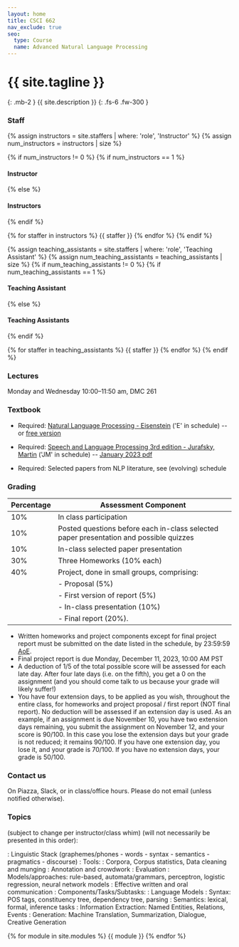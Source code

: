 ```yaml
---
layout: home
title: CSCI 662
nav_exclude: true
seo:
  type: Course
  name: Advanced Natural Language Processing
---
```


# {{ site.tagline }}
{: .mb-2 }
{{ site.description }}
{: .fs-6 .fw-300 }

### Staff

{% assign instructors = site.staffers | where: 'role', 'Instructor' %}
{% assign num_instructors = instructors | size %}

{% if num_instructors != 0 %}
{% if num_instructors == 1 %}
#### Instructor
{% else %}
#### Instructors
{% endif %}


{% for staffer in instructors %}
{{ staffer }}
{% endfor %}
{% endif %}

{% assign teaching_assistants = site.staffers | where: 'role', 'Teaching Assistant' %}
{% assign num_teaching_assistants = teaching_assistants | size %}
{% if num_teaching_assistants != 0 %}
{% if num_teaching_assistants == 1 %}
#### Teaching Assistant
{% else %}
#### Teaching Assistants
{% endif %}


{% for staffer in teaching_assistants %}
{{ staffer }}
{% endfor %}
{% endif %}

### Lectures 
Monday and Wednesday 10:00–11:50 am, DMC 261

### Textbook
- Required: [Natural Language Processing - Eisenstein](https://mitpress.mit.edu/books/introduction-natural-language-processing) ('E' in schedule)
-- or [free version](https://github.com/jacobeisenstein/gt-nlp-class/blob/master/notes/eisenstein-nlp-notes.pdf)


- Required: [Speech and Language Processing 3rd edition - Jurafsky, Martin](https://web.stanford.edu/~jurafsky/slp3/) ('JM' in schedule)
-- [January 2023 pdf](https://web.stanford.edu/~jurafsky/slp3/ed3book_jan72023.pdf)

- Required: Selected papers from NLP literature, see (evolving) schedule

### Grading

| Percentage | Assessment Component                                              |
|------------|-------------------------------------------------------------------|
| 10%        | In class participation                                            |
| 10%        | Posted questions before each in-class selected paper presentation and possible quizzes |
| 10%        | In-class selected paper presentation                              |
| 30%        | Three Homeworks (10% each)                                        |
| 40%        | Project, done in small groups, comprising:                        |
|            | - Proposal (5%)                                                   |
|            | - First version of report (5%)                                    |
|            | - In-class presentation (10%)                                     |
|            | - Final report (20%).                                             |

- Written homeworks and project components except for final project report must be submitted on the date listed in the schedule, by 23:59:59 [AoE](https://www.timeanddate.com/worldclock/converter.html). 
- Final project report is due Monday, December 11, 2023, 10:00 AM PST 
- A deduction of 1/5 of the total possible score will be assessed for each late day. After four late days (i.e. on the fifth), you get a 0 on the assignment (and you should come talk to us because your grade will likely suffer!) 
- You have four extension days, to be applied as you wish, throughout the entire class, for homeworks and project proposal / first report (NOT final report). No deduction will be assessed if an extension day is used. As an example, if an assignment is due November 10, you have two extension days remaining, you submit the assignment on November 12, and your score is 90/100. In this case you lose the extension days but your grade is not reduced; it remains 90/100. If you have one extension day, you lose it, and your grade is 70/100. If you have no extension days, your grade is 50/100.

### Contact us

On Piazza, Slack, or in class/office hours. Please do not email (unless notified otherwise).

### Topics 
(subject to change per instructor/class whim) (will not necessarily be presented in this order):

  : Linguistic Stack (graphemes/phones - words - syntax - semantics - pragmatics - discourse)
  : Tools\:
    : Corpora, Corpus statistics, Data cleaning and munging
    : Annotation and crowdwork
    : Evaluation
    : Models/approaches: rule-based, automata/grammars, perceptron, logistic regression, neural network models
    : Effective written and oral communication
    : Components/Tasks/Subtasks:
    : Language Models
  : Syntax: POS tags, constituency tree, dependency tree, parsing
    : Semantics: lexical, formal, inference tasks
    : Information Extraction: Named Entities, Relations, Events
    : Generation: Machine Translation, Summarization, Dialogue, Creative Generation


{% for module in site.modules %}
{{ module }}
{% endfor %}
